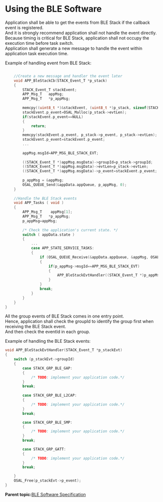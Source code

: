 # Using the BLE Software

Application shall be able to get the events from BLE Stack if the callback event is registered.<br />And it is strongly recommend application shall not handle the event directly.<br />Because timing is critical for BLE Stack, application shall not occupy the execution time before task switch.<br />Application shall generate a new message to handle the event within application task execution time.

Example of handling event from BLE Stack:

```c

    //Create a new message and handler the event later
    void APP_BleStackCb(STACK_Event_T *p_stack)
    {
        STACK_Event_T stackEvent;
        APP_Msg_T   appMsg;
        APP_Msg_T   *p_appMsg;
    
        memcpy((uint8_t *)&stackEvent, (uint8_t *)p_stack, sizeof(STACK_Event_T));
        stackEvent.p_event=OSAL_Malloc(p_stack->evtLen);
        if(stackEvent.p_event==NULL)
        {
            return;
        }
        memcpy(stackEvent.p_event, p_stack->p_event, p_stack->evtLen);
        stackEvent.p_event=stackEvent.p_event;
        ...
    
        appMsg.msgId=APP_MSG_BLE_STACK_EVT;
    
        ((STACK_Event_T *)appMsg.msgData)->groupId=p_stack->groupId;
        ((STACK_Event_T *)appMsg.msgData)->evtLen=p_stack->evtLen;
        ((STACK_Event_T *)appMsg.msgData)->p_event=stackEvent.p_event;
    
        p_appMsg = &appMsg;
        OSAL_QUEUE_Send(&appData.appQueue, p_appMsg, 0);
    }
    
    //Handle the BLE Stack events
    void APP_Tasks ( void )
    {
        APP_Msg_T    appMsg[1];
        APP_Msg_T   *p_appMsg;
        p_appMsg=appMsg;
    
        /* Check the application's current state. */
        switch ( appData.state )
        {
            ...
            case APP_STATE_SERVICE_TASKS:
            {
                if (OSAL_QUEUE_Receive(&appData.appQueue, &appMsg, OSAL_WAIT_FOREVER))
                {
                    if(p_appMsg->msgId==APP_MSG_BLE_STACK_EVT)
                    {
                        APP_BleStackEvtHandler((STACK_Event_T *)p_appMsg->msgData);
                    }
                }
                break;
            }
        }
    }
}
```

All the group events of BLE Stack comes in one entry point.<br />Hence, application shall check the groupId to identify the group first when receiving the BLE Stack event.<br />And then check the eventId in each group.

Example of handling the BLE Stack events:

```c
void APP_BleStackEvtHandler(STACK_Event_T *p_stackEvt)
{
    switch (p_stackEvt->groupId)
    {
        case STACK_GRP_BLE_GAP:
        {
            /* TODO: implement your application code.*/
        }
        break;
        
        case STACK_GRP_BLE_L2CAP:
        {
            /* TODO: implement your application code.*/
        }
        break;

        case STACK_GRP_BLE_SMP:
        {
            /* TODO: implement your application code.*/
        }
        break;

        case STACK_GRP_GATT:
        {
            /* TODO: implement your application code.*/
        }
        break;

    } 
    OSAL_Free(p_stackEvt->p_event);
}
```

**Parent topic:**[BLE Software Specification](GUID-222749FE-01C5-43B6-A5C7-CD82B3FC7F5F.md)

